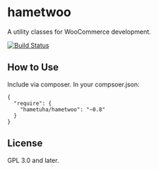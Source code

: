 # hametwoo
A utility classes for WooCommerce development.

[![Build Status](https://travis-ci.org/hametuha/hametwoo.svg)](https://travis-ci.org/hametuha/hametwoo)

## How to Use

Include via composer. In your compsoer.json:

```
{
  "require": {
    "hametuha/hametwoo": "~0.8"
  }
}
```

## License

GPL 3.0 and later.
